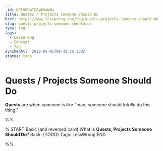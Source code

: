 ```yaml
---
_id: QPt5ECwTCAg63mbNu
title: Quests / Projects Someone Should Do
href: https://www.lesswrong.com/tag/quests-projects-someone-should-do
slug: quests-projects-someone-should-do
type: tag
tags:
  - LessWrong
  - Concept
  - Tag
synchedAt: '2022-09-01T09:42:26.130Z'
status: todo
---
```


# Quests / Projects Someone Should Do

**Quests** are when someone is like "man, someone should *totally* do this thing."


%%

% START
Basic (and reversed card)
What is **Quests, Projects Someone Should Do**?
Back: {TODO}
Tags: LessWrong
END
<!--ID: 1663156978903-->


%%
	
